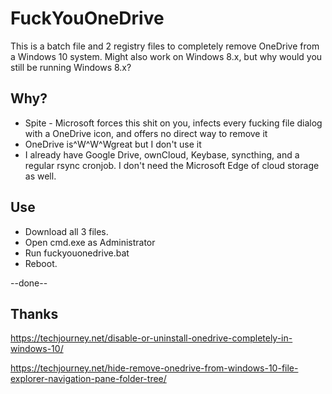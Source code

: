 # FuckYouOneDrive

This is a batch file and 2 registry files to completely remove OneDrive from a Windows 10 system. Might also work on Windows 8.x, but why would you still be running Windows 8.x?

## Why?

* Spite - Microsoft forces this shit on you, infects every fucking file dialog with a OneDrive icon, and offers no direct way to remove it
* OneDrive is^W^W^Wgreat but I don't use it
* I already have Google Drive, ownCloud, Keybase, syncthing, and a regular rsync cronjob. I don't need the Microsoft Edge of cloud storage as well.

## Use

* Download all 3 files.
* Open cmd.exe as Administrator
* Run fuckyouonedrive.bat
* Reboot.

--done--

## Thanks
https://techjourney.net/disable-or-uninstall-onedrive-completely-in-windows-10/

https://techjourney.net/hide-remove-onedrive-from-windows-10-file-explorer-navigation-pane-folder-tree/

